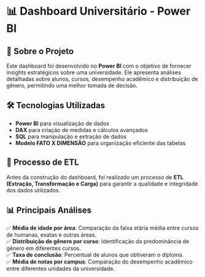 # 📊 Dashboard Universitário - Power BI  

## 📌 Sobre o Projeto  
Este dashboard foi desenvolvido no **Power BI** com o objetivo de fornecer insights estratégicos sobre uma universidade. Ele apresenta análises detalhadas sobre alunos, cursos, desempenho acadêmico e distribuição de gênero, permitindo uma melhor tomada de decisão.  

## 🛠️ Tecnologias Utilizadas  
- **Power BI** para visualização de dados  
- **DAX** para criação de medidas e cálculos avançados  
- **SQL** para manipulação e extração de dados  
- **Modelo FATO X DIMENSÃO** para organização eficiente das tabelas  

## 🔄 Processo de ETL  
Antes da construção do dashboard, foi realizado um processo de **ETL (Extração, Transformação e Carga)** para garantir a qualidade e integridade dos dados utilizados.  

## 📊 Principais Análises  
✅ **Média de idade por área**: Comparação da faixa etária média entre cursos de humanas, exatas e outras áreas.  
✅ **Distribuição de gênero por curso**: Identificação da predominância de gênero em diferentes cursos.  
✅ **Taxa de conclusão**: Percentual de alunos que obtiveram o diploma.  
✅ **Média de notas por campus**: Comparação do desempenho acadêmico entre diferentes unidades da universidade.  
